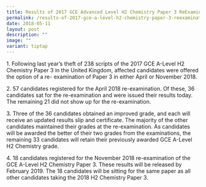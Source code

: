 ```yaml
---
title: Results of 2017 GCE Advanced Level H2 Chemistry Paper 3 ReExamination
permalink: /results-of-2017-gce-a-level-h2-chemistry-paper-3-reexamination/
date: 2018-05-11
layout: post
description: ""
image: ""
variant: tiptap
---
```

<p>1. Following last year’s theft of 238 scripts of the 2017 GCE A-Level
H2 Chemistry Paper 3 in the United Kingdom, affected candidates were offered
the option of a re- examination of Paper 3 in either April or November
2018.</p>
<p>2. 57 candidates registered for the April 2018 re-examination. Of these,
36 candidates sat for the re-examination and were issued their results
today. The remaining 21 did not show up for the re-examination.</p>
<p>3. Three of the 36 candidates obtained an improved grade, and each will
receive an updated results slip and certificate. The majority of the other
candidates maintained their grades at the re-examination. As candidates
will be awarded the better of their two grades from the examinations, the
remaining 33 candidates will retain their previously awarded GCE A-Level
H2 Chemistry grade.</p>
<p>4. 18 candidates registered for the November 2018 re-examination of the
GCE A-Level H2 Chemistry Paper 3. These results will be released by February
2019. The 18 candidates will be sitting for the same paper as all other
candidates taking the 2018 H2 Chemistry Paper 3.</p>